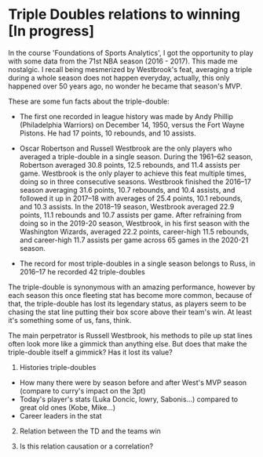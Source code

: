 # Triple Doubles relations to winning [In progress]
In the course 'Foundations of Sports Analytics', I got the opportunity to play with some data from the 71st NBA season (2016 - 2017). This made me nostalgic. I recall being mesmerized by Westbrook's feat, averaging a triple during a whole season does not happen everyday, actually, this only happened over 50 years ago, no wonder he became that season's MVP.

These are some fun facts about the triple-double:
- The first one recorded in league history was made by Andy Phillip (Philadelphia Warriors) on December 14, 1950, versus the Fort Wayne Pistons. He had 17 points, 10 rebounds, and 10 assists.

- Oscar Robertson and Russell Westbrook are the only players who averaged a triple-double in a single season.  During the 1961–62 season, Robertson averaged 30.8 points, 12.5 rebounds, and 11.4 assists per game. Westbrook is the only player to achieve this feat multiple times, doing so in three consecutive seasons. Westbrook finished the 2016–17 season averaging 31.6 points, 10.7 rebounds, and 10.4 assists, and followed it up in 2017–18 with averages of 25.4 points, 10.1 rebounds, and 10.3 assists. In the 2018–19 season, Westbrook averaged 22.9 points, 11.1 rebounds and 10.7 assists per game. After refraining from doing so in the 2019-20 season, Westbrook, in his first season with the Washington Wizards, averaged 22.2 points, career-high 11.5 rebounds, and career-high 11.7 assists per game across 65 games in the 2020-21 season.

- The record for most triple-doubles in a single season belongs to Russ, in 2016–17 he recorded 42 triple-doubles

The triple-double is synonymous with an amazing performance, however by each season this once fleeting stat has become more common, because of that, the triple-double has lost its legendary status, as players seem to be chasing the stat line putting their box score above their team's win. At least it's something some of us, fans, think. 

The main perpetrator is Russell Westbrook, his methods to pile up stat lines often look more like a gimmick than anything else. But does that make the triple-double itself a gimmick? Has it lost its value?

1) Histories triple-doubles
- How many there were by season before and after West's MVP season (compare to curry's impact on the 3pt)
- Today's player's stats (Luka Doncic, lowry, Sabonis...) compared to great old ones (Kobe, Mike...)
- Career leaders in the stat

2) Relation between the TD and the teams win

4) Is this relation causation or a correlation?
